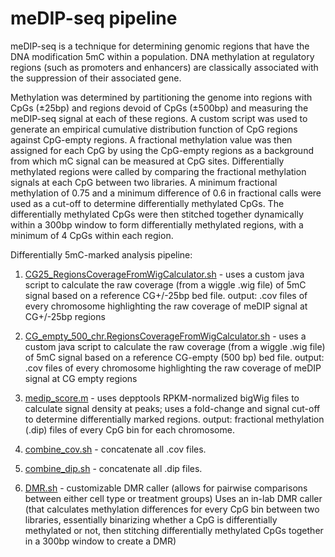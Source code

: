 meDIP-seq pipeline
================

meDIP-seq is a technique for determining genomic regions that have the DNA modification 5mC within a population. DNA methylation at regulatory regions (such as promoters and enhancers) are classically associated with the suppression of their associated gene.

Methylation was determined by partitioning the genome into regions with CpGs (±25bp) and regions devoid of CpGs (±500bp) and measuring the meDIP-seq signal at each of these regions. A custom script was used to generate an empirical cumulative distribution function of CpG regions against CpG-empty regions. A fractional methylation value was then assigned for each CpG by using the CpG-empty regions as a background from which mC signal can be measured at CpG sites.
Differentially methylated regions were called by comparing the fractional methylation signals at each CpG between two libraries. A minimum fractional methylation of 0.75 and a minimum difference of 0.6 in fractional calls were used as a cut-off to determine differentially methylated CpGs. The differentially methylated CpGs were then stitched together dynamically within a 300bp window to form differentially methylated regions, with a minimum of 4 CpGs within each region.

Differentially 5mC-marked analysis pipeline:

1) [CG25_RegionsCoverageFromWigCalculator.sh](https://github.com/Jwong684/bioinformatics/tree/master/analyses/meDIP/CG25_RegionsCoverageFromWigCalculator.sh) - uses a custom java script to calculate the raw coverage (from a wiggle .wig file) of 5mC signal based on a reference CG+/-25bp bed file.
output: .cov files of every chromosome highlighting the raw coverage of meDIP signal at CG+/-25bp regions

2) [CG_empty_500_chr.RegionsCoverageFromWigCalculator.sh](https://github.com/Jwong684/bioinformatics/tree/master/analyses/meDIP/CG_empty_500_chr.RegionsCoverageFromWigCalculator.sh) - uses a custom java script to calculate the raw coverage (from a wiggle .wig file) of 5mC signal based on a reference CG-empty (500 bp) bed file.
output: .cov files of every chromosome highlighting the raw coverage of meDIP signal at CG empty regions

3) [medip_score.m](https://github.com/Jwong684/bioinformatics/tree/master/analyses/meDIP/medip_score.m) - uses depptools RPKM-normalized bigWig files to calculate signal density at peaks; uses a fold-change and signal cut-off to determine differentially marked regions.
output: fractional methylation (.dip) files of every CpG bin for each chromosome.

4) [combine_cov.sh](https://github.com/Jwong684/bioinformatics/tree/master/analyses/meDIP/combine_cov.sh) - concatenate all .cov files.

5) [combine_dip.sh](https://github.com/Jwong684/bioinformatics/tree/master/analyses/meDIP/combine_dip.sh) - concatenate all .dip files.

6) [DMR.sh](https://github.com/Jwong684/bioinformatics/tree/master/analyses/meDIP/DMR.sh) - customizable DMR caller (allows for pairwise comparisons between either cell type or treatment groups)
Uses an in-lab DMR caller (that calculates methylation differences for every CpG bin between two libraries, essentially binarizing whether a CpG is differentially methylated or not, then stitching differentially methylated CpGs together in a 300bp window to create a DMR)